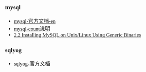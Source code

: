 <span  style="font-family: Simsun,serif; font-size: 17px; ">

### mysql

- [mysql-官方文档-en](https://dev.mysql.com/doc/refman/8.0/en/)
- [mysql-count说明](https://dev.mysql.com/doc/refman/8.0/en/counting-rows.html)
- [2.2 Installing MySQL on Unix/Linux Using Generic Binaries](https://dev.mysql.com/doc/refman/5.7/en/binary-installation.html)

### sqlyog

- [sqlyog-官方文档](https://sqlyogkb.webyog.com/article/157-connecting-using-ssl-encryption)

</span>